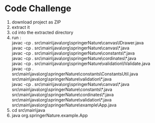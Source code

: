 # Code Challenge

1. download project as ZIP
2. extract it
3. cd into the extracted directory
4. run :  
javac -cp . src\main\java\org\springerNature\canvas\IDrawer.java  
javac -cp . src\main\java\org\springerNature\canvas\\\*.java  
javac -cp . src\main\java\org\springerNature\constants\\\*.java  
javac -cp . src\main\java\org\springerNature\cordinates\\\*.java  
javac -cp . src\main\java\org\springerNature\validation\IValidate.java  
javac -cp . src\main\java\org\springerNature\constants\ConstantsUtil.java src\main\java\org\springerNature\validation\\\*.java  
javac -cp . src\main\java\org\springerNature\canvas\\\*.java src\main\java\org\springerNature\constants\\\*.java   src\main\java\org\springerNature\cordinates\\\*.java src\main\java\org\springerNature\validation\\\*.java src\main\java\org\springerNature\example\App.java
5. cd src\main\java
6. java org.springerNature.example.App

